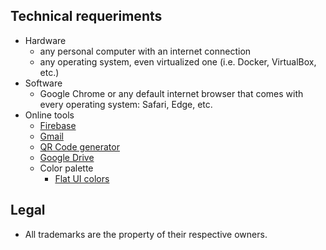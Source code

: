 ## Technical requeriments ##

* Hardware
     - any personal computer with an internet connection
     - any operating system, even virtualized one (i.e. Docker, VirtualBox, etc.)
* Software
     - Google Chrome or any default internet browser that comes with every operating system: Safari, Edge, etc.
* Online tools
     - [Firebase](https://firebase.google.com)
     - [Gmail](https://mail.google.com/)
     - [QR Code generator](http://atomurl.net/qrcode/)
     - [Google Drive](https://drive.google.com)
     - Color palette
        - [Flat UI colors](https://flatuicolors.com/)
     
## Legal ##

* All trademarks are the property of their respective owners.